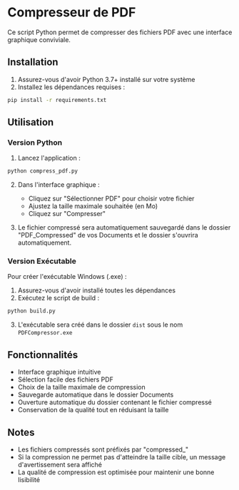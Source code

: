# Compresseur de PDF

Ce script Python permet de compresser des fichiers PDF avec une interface graphique conviviale.

## Installation

1. Assurez-vous d'avoir Python 3.7+ installé sur votre système
2. Installez les dépendances requises :

```bash
pip install -r requirements.txt
```

## Utilisation

### Version Python

1. Lancez l'application :

```bash
python compress_pdf.py
```

2. Dans l'interface graphique :

   - Cliquez sur "Sélectionner PDF" pour choisir votre fichier
   - Ajustez la taille maximale souhaitée (en Mo)
   - Cliquez sur "Compresser"

3. Le fichier compressé sera automatiquement sauvegardé dans le dossier "PDF_Compressed" de vos Documents et le dossier s'ouvrira automatiquement.

### Version Exécutable

Pour créer l'exécutable Windows (.exe) :

1. Assurez-vous d'avoir installé toutes les dépendances
2. Exécutez le script de build :

```bash
python build.py
```

3. L'exécutable sera créé dans le dossier `dist` sous le nom `PDFCompressor.exe`

## Fonctionnalités

- Interface graphique intuitive
- Sélection facile des fichiers PDF
- Choix de la taille maximale de compression
- Sauvegarde automatique dans le dossier Documents
- Ouverture automatique du dossier contenant le fichier compressé
- Conservation de la qualité tout en réduisant la taille

## Notes

- Les fichiers compressés sont préfixés par "compressed\_"
- Si la compression ne permet pas d'atteindre la taille cible, un message d'avertissement sera affiché
- La qualité de compression est optimisée pour maintenir une bonne lisibilité
